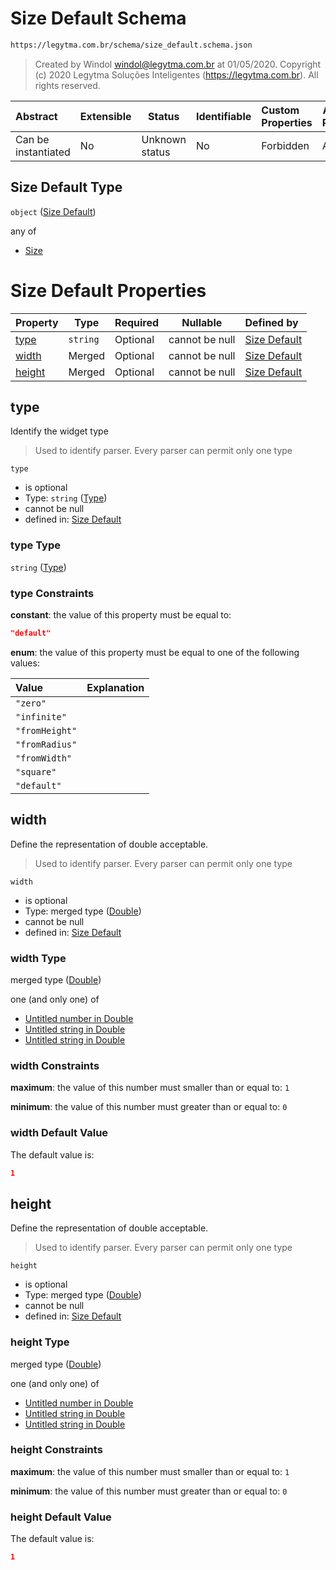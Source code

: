 # Size Default Schema

```txt
https://legytma.com.br/schema/size_default.schema.json
```




> Created by Windol [windol@legytma.com.br](mailto:windol@legytma.com.br) at 01/05/2020.
> Copyright (c) 2020 Legytma Soluções Inteligentes (<https://legytma.com.br>). All rights reserved.
>

| Abstract            | Extensible | Status         | Identifiable | Custom Properties | Additional Properties | Access Restrictions | Defined In                                                                            |
| :------------------ | ---------- | -------------- | ------------ | :---------------- | --------------------- | ------------------- | ------------------------------------------------------------------------------------- |
| Can be instantiated | No         | Unknown status | No           | Forbidden         | Allowed               | none                | [size_default.schema.json](../schema/size_default.schema.json "open original schema") |

## Size Default Type

`object` ([Size Default](size_default.md))

any of

-   [Size](box_constraints_loose-properties-size.md "check type definition")

# Size Default Properties

| Property          | Type     | Required | Nullable       | Defined by                                                                                                                    |
| :---------------- | -------- | -------- | -------------- | :---------------------------------------------------------------------------------------------------------------------------- |
| [type](#type)     | `string` | Optional | cannot be null | [Size Default](widget-definitions-type.md "https&#x3A;//legytma.com.br/schema/size_default.schema.json#/properties/type")     |
| [width](#width)   | Merged   | Optional | cannot be null | [Size Default](app_bar_theme-properties-double.md "https&#x3A;//legytma.com.br/schema/double.schema.json#/properties/width")  |
| [height](#height) | Merged   | Optional | cannot be null | [Size Default](app_bar_theme-properties-double.md "https&#x3A;//legytma.com.br/schema/double.schema.json#/properties/height") |

## type

Identify the widget type


> Used to identify parser. Every parser can permit only one type
>

`type`

-   is optional
-   Type: `string` ([Type](widget-definitions-type.md))
-   cannot be null
-   defined in: [Size Default](widget-definitions-type.md "https&#x3A;//legytma.com.br/schema/size_default.schema.json#/properties/type")

### type Type

`string` ([Type](widget-definitions-type.md))

### type Constraints

**constant**: the value of this property must be equal to:

```json
"default"
```

**enum**: the value of this property must be equal to one of the following values:

| Value          | Explanation |
| :------------- | ----------- |
| `"zero"`       |             |
| `"infinite"`   |             |
| `"fromHeight"` |             |
| `"fromRadius"` |             |
| `"fromWidth"`  |             |
| `"square"`     |             |
| `"default"`    |             |

## width

Define the representation of double acceptable.


> Used to identify parser. Every parser can permit only one type
>

`width`

-   is optional
-   Type: merged type ([Double](app_bar_theme-properties-double.md))
-   cannot be null
-   defined in: [Size Default](app_bar_theme-properties-double.md "https&#x3A;//legytma.com.br/schema/double.schema.json#/properties/width")

### width Type

merged type ([Double](app_bar_theme-properties-double.md))

one (and only one) of

-   [Untitled number in Double](double-definitions-doublenumber.md "check type definition")
-   [Untitled string in Double](double-definitions-doublestring.md "check type definition")
-   [Untitled string in Double](double-definitions-doubleenum.md "check type definition")

### width Constraints

**maximum**: the value of this number must smaller than or equal to: `1`

**minimum**: the value of this number must greater than or equal to: `0`

### width Default Value

The default value is:

```json
1
```

## height

Define the representation of double acceptable.


> Used to identify parser. Every parser can permit only one type
>

`height`

-   is optional
-   Type: merged type ([Double](app_bar_theme-properties-double.md))
-   cannot be null
-   defined in: [Size Default](app_bar_theme-properties-double.md "https&#x3A;//legytma.com.br/schema/double.schema.json#/properties/height")

### height Type

merged type ([Double](app_bar_theme-properties-double.md))

one (and only one) of

-   [Untitled number in Double](double-definitions-doublenumber.md "check type definition")
-   [Untitled string in Double](double-definitions-doublestring.md "check type definition")
-   [Untitled string in Double](double-definitions-doubleenum.md "check type definition")

### height Constraints

**maximum**: the value of this number must smaller than or equal to: `1`

**minimum**: the value of this number must greater than or equal to: `0`

### height Default Value

The default value is:

```json
1
```
